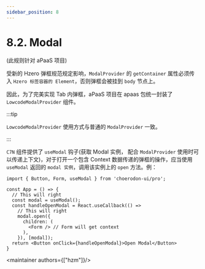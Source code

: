 ```yaml
---
sidebar_position: 8
---
```


# 8.2. Modal

<intro type="draft" /> (此规则针对 aPaaS 项目)

受新的 Hzero 弹框规范规定影响，`ModalProvider` 的 `getContainer` 属性必须传入 `Hzero 标签容器的 Element`，否则弹框会被挂到 `body` 节点上。  

因此，为了完美实现 Tab 内弹框，aPaaS 项目在 apaas 包统一封装了 `LowcodeModalProvider` 组件。

:::tip

`LowcodeModalProvider` 使用方式与普通的 `ModalProvider` 一致。

:::

`C7N` 组件提供了 `useModal` 钩子(获取 Modal 实例， 配合 `ModalProvider` 使用时可以传递上下文)，对于打开一个包含 Context 数据传递的弹框的操作，应当使用 `useModal` 返回的 `modal 实例`，调用该实例上的 `open` 方法。例：

```tsx
import { Button, Form, useModal } from 'choerodon-ui/pro';

const App = () => {
  // This will right
  const modal = useModal();
  const handleOpenModal = React.useCallback(() =>
    // This will right
    modal.open({
      children: (
        <Form /> // Form will get context
      ),
    }), [modal]);
  return <Button onClick={handleOpenModal}>Open Modal</Button>
}
```

<maintainer authors={["hzm"]}/>

<comment/>
